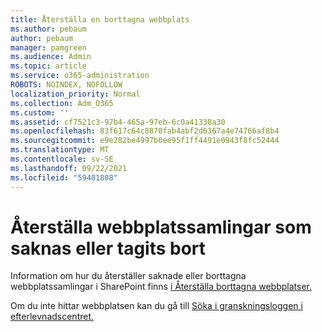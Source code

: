 ```yaml
---
title: Återställa en borttagna webbplats
ms.author: pebaum
author: pebaum
manager: pamgreen
ms.audience: Admin
ms.topic: article
ms.service: o365-administration
ROBOTS: NOINDEX, NOFOLLOW
localization_priority: Normal
ms.collection: Adm_O365
ms.custom: ''
ms.assetid: cf7521c3-97b4-465a-97eb-6c0a41338a30
ms.openlocfilehash: 83f617c64c8870fab4abf2d6367a4e74766af8b4
ms.sourcegitcommit: e9e282be4997b0ee95f1ff4491e0943f8fc52444
ms.translationtype: MT
ms.contentlocale: sv-SE
ms.lasthandoff: 09/22/2021
ms.locfileid: "59481808"
---
```

# <a name="recover-missing-or-deleted-site-collections"></a>Återställa webbplatssamlingar som saknas eller tagits bort

Information om hur du återställer saknade eller borttagna webbplatssamlingar i SharePoint finns [i Återställa borttagna webbplatser.](https://docs.microsoft.com/sharepoint/restore-deleted-site-collection) 

Om du inte hittar webbplatsen kan du gå till [Söka i granskningsloggen i efterlevnadscentret.](https://docs.microsoft.com/microsoft-365/compliance/search-the-audit-log-in-security-and-compliance)


